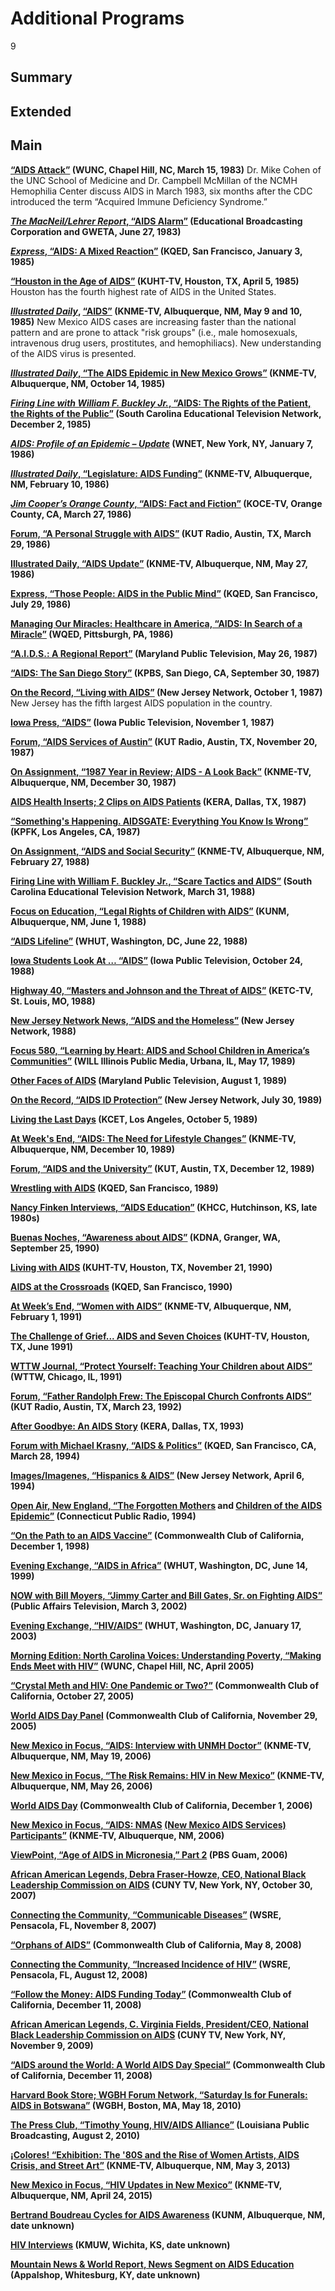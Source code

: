 # Additional Programs

9

## Summary

## Extended

## Main

**[“AIDS Attack”](/catalog/cpb-aacip-dc436cacc02) (WUNC, Chapel Hill, NC, March 15, 1983)**
Dr. Mike Cohen of the UNC School of Medicine and Dr. Campbell McMillan of the NCMH Hemophilia Center discuss AIDS in March 1983, six months after the CDC introduced the term “Acquired Immune Deficiency Syndrome.”

**[*The MacNeil/Lehrer Report*, “AIDS Alarm”](/catalog/cpb-aacip-507-zg6g15v91h) (Educational Broadcasting Corporation and GWETA, June 27, 1983)**

**[*Express*, “AIDS: A Mixed Reaction”](/catalog/cpb-aacip-55-9g5gb1xs7p) (KQED, San Francisco, January 3, 1985)**

**[“Houston in the Age of AIDS”](/catalog/cpb-aacip_513-4j09w09n4m) (KUHT-TV, Houston, TX, April 5, 1985)**
Houston has the fourth highest rate of AIDS in the United States.

**[*Illustrated Daily*](/catalog/cpb-aacip-006d5989b8a), [“AIDS”](/catalog/cpb-aacip-191-50tqjvx5) (KNME-TV, Albuquerque, NM, May 9 and 10, 1985)**
New Mexico AIDS cases are increasing faster than the national pattern and are prone to attack "risk groups" (i.e., male homosexuals, intravenous drug users, prostitutes, and hemophiliacs). New understanding of the AIDS virus is presented.

**[*Illustrated Daily*, “The AIDS Epidemic in New Mexico Grows”](/catalog/cpb-aacip-191-515mkrvv) (KNME-TV, Albuquerque, NM, October 14, 1985)**

**[*Firing Line with William F. Buckley Jr.*, “AIDS: The Rights of the Patient, the Rights of the Public”](/catalog/cpb-aacip-514-s17sn0215b) (South Carolina Educational Television Network, December 2, 1985)**

**[*AIDS: Profile of an Epidemic – Update*](/catalog/cpb-aacip-29-085hqf2r) (WNET, New York, NY, January 7, 1986)**

**[*Illustrated Daily*, “Legislature: AIDS Funding”](/catalog/cpb-aacip-6dde38f1400) (KNME-TV, Albuquerque, NM, February 10, 1986)**

**[*Jim Cooper’s Orange County*, “AIDS: Fact and Fiction”](/catalog/cpb-aacip-221-19s1rtzh) (KOCE-TV, Orange County, CA, March 27, 1986)** 

**[Forum, “A Personal Struggle with AIDS”](/catalog/cpb-aacip-529-xd0qr4q65j) (KUT Radio, Austin, TX, March 29, 1986)** 

**[Illustrated Daily, “AIDS Update”](/catalog/cpb-aacip-191-24wh73s9) (KNME-TV, Albuquerque, NM, May 27, 1986)** 

**[Express, “Those People: AIDS in the Public Mind”](/catalog/cpb-aacip-55-nv9959cq86) (KQED, San Francisco, July 29, 1986)** 

**[Managing Our Miracles: Healthcare in America, “AIDS: In Search of a Miracle”](/catalog/cpb-aacip-526-wh2d796m8r) (WQED, Pittsburgh, PA, 1986)** 

**[“A.I.D.S.: A Regional Report”](/catalog/cpb-aacip-394-4947dgch) (Maryland Public Television, May 26, 1987)** 

**[“AIDS: The San Diego Story”](/catalog/cpb-aacip-526-vt1gh9ck1n) (KPBS, San Diego, CA, September 30, 1987)**

**[On the Record, “Living with AIDS”](/catalog/cpb-aacip-526-db7vm43x8v) (New Jersey Network, October 1, 1987)** 
New Jersey has the fifth largest AIDS population in the country.

**[Iowa Press, “AIDS”](/catalog/cpb-aacip-37-53wstzbm) (Iowa Public Television, November 1, 1987)** 

**[Forum, “AIDS Services of Austin”](/catalog/cpb-aacip-529-7h1dj59q41) (KUT Radio, Austin, TX, November 20, 1987)** 

**[On Assignment, “1987 Year in Review; AIDS - A Look Back”](/catalog/cpb-aacip-191-70msbksk) (KNME-TV, Albuquerque, NM, December 30, 1987)**

**[AIDS Health Inserts; 2 Clips on AIDS Patients](/catalog/cpb-aacip-5710be05928) (KERA, Dallas, TX, 1987)** 

**[“Something's Happening. AIDSGATE: Everything You Know Is Wrong”](/catalog/cpb-aacip-526-pr7mp4wt9c) (KPFK, Los Angeles, CA, 1987)** 

**[On Assignment, “AIDS and Social Security”](/catalog/cpb-aacip-8a698cb55f6) (KNME-TV, Albuquerque, NM, February 27, 1988)** 

**[Firing Line with William F. Buckley Jr., “Scare Tactics and AIDS”](/catalog/cpb-aacip-514-6q1sf2n08n) (South Carolina Educational Television Network, March 31, 1988)** 

**[Focus on Education, “Legal Rights of Children with AIDS”](/catalog/cpb-aacip-207-50gthzkp) (KUNM, Albuquerque, NM, June 1, 1988)** 

**[“AIDS Lifeline”](/catalog/cpb-aacip-293-816m97kw) (WHUT, Washington, DC, June 22, 1988)**

**[Iowa Students Look At … “AIDS”](/catalog/cpb-aacip_37-29b5mp8j) (Iowa Public Television, October 24, 1988)** 

**[Highway 40, “Masters and Johnson and the Threat of AIDS”](/catalog/cpb-aacip-110-16c2ftdq) (KETC-TV, St. Louis, MO, 1988)**

**[New Jersey Network News, “AIDS and the Homeless”](/catalog/cpb-aacip-526-pr7mp4wv5d) (New Jersey Network, 1988)** 

**[Focus 580, “Learning by Heart: AIDS and School Children in America’s Communities”](/catalog/cpb-aacip-16-ng4gm8250k) (WILL Illinois Public Media, Urbana, IL, May 17, 1989)**

**[Other Faces of AIDS](/catalog/cpb-aacip-394-41zcrq37) (Maryland Public Television, August 1, 1989)** 

**[On the Record, “AIDS ID Protection”](/catalog/cpb-aacip-259-fb4wkt96) (New Jersey Network, July 30, 1989)** 

**[Living the Last Days](/catalog/cpb-aacip-526-z892806c3h) (KCET, Los Angeles, October 5, 1989)** 

**[At Week's End, “AIDS: The Need for Lifestyle Changes”](/catalog/cpb-aacip-191-79v15pdt) (KNME-TV, Albuquerque, NM, December 10, 1989)** 

**[Forum, “AIDS and the University”](/catalog/cpb-aacip-529-8c9r20t285) (KUT, Austin, TX, December 12, 1989)** 

**[Wrestling with AIDS](/catalog/cpb-aacip-55-x05x63bn51) (KQED, San Francisco, 1989)**

**[Nancy Finken Interviews, “AIDS Education”](/catalog/cpb-aacip-95ab219b7e3) (KHCC, Hutchinson, KS, late 1980s)** 

**[Buenas Noches, “Awareness about AIDS”](/catalog/cpb-aacip-199-05fbg8b9) (KDNA, Granger, WA, September 25, 1990)** 

**[Living with AIDS](/catalog/cpb-aacip_513-mp4vh5db5p) (KUHT-TV, Houston, TX, November 21, 1990)**


**[AIDS at the Crossroads](/catalog/cpb-aacip-55-rn3028q00f) (KQED, San Francisco, 1990)**

**[At Week’s End, “Women with AIDS”](/catalog/cpb-aacip-191-53wstws8) (KNME-TV, Albuquerque, NM, February 1, 1991)**

**[The Challenge of Grief... AIDS and Seven Choices](/catalog/cpb-aacip_513-rj48p5w838) (KUHT-TV, Houston, TX, June 1991)** 

**[WTTW Journal, “Protect Yourself: Teaching Your Children about AIDS”](/catalog/cpb-aacip-526-wh2d796m92) (WTTW, Chicago, IL, 1991)**

**[Forum, “Father Randolph Frew: The Episcopal Church Confronts AIDS”](/catalog/cpb-aacip-529-j38kd1rx0z) (KUT Radio, Austin, TX, March 23, 1992)** 

**[After Goodbye: An AIDS Story](/catalog/cpb-aacip-2809ed5491c) (KERA, Dallas, TX, 1993)**

**[Forum with Michael Krasny, “AIDS & Politics”](/catalog/cpb-aacip-526-fj29883r70) (KQED, San Francisco, CA, March 28, 1994)**

**[Images/Imagenes, “Hispanics & AIDS”](/catalog/cpb-aacip-259-5717p64c) (New Jersey Network, April 6, 1994)** 

**[Open Air, New England, “The Forgotten Mothers](/catalog/cpb-aacip-526-2f7jq0ts7t) and [Children of the AIDS Epidemic”](/catalog/cpb-aacip-da9aab32b16 ) (Connecticut Public Radio, 1994)**

**[“On the Path to an AIDS Vaccine”](/catalog/cpb-aacip-514-3j3902063r) (Commonwealth Club of California, December 1, 1998)**

**[Evening Exchange, “AIDS in Africa”](/catalog/cpb-aacip-293-623bk8w4) (WHUT, Washington, DC, June 14, 1999)** 

**[NOW with Bill Moyers, “Jimmy Carter and Bill Gates, Sr. on Fighting AIDS”](/catalog/cpb-aacip-93ea0e98f38) (Public Affairs Television, March 3, 2002)**

**[Evening Exchange, “HIV/AIDS”](/catalog/cpb-aacip-293-06g1jz0d) (WHUT, Washington, DC, January 17, 2003)**

**[Morning Edition: North Carolina Voices: Understanding Poverty, “Making Ends Meet with HIV”](/catalog/cpb-aacip-515-xs5j961c7g) (WUNC, Chapel Hill, NC, April 2005)** 

**[“Crystal Meth and HIV: One Pandemic or Two?”](/catalog/cpb-aacip-514-kk94747q7x) (Commonwealth Club of California, October 27, 2005)**

**[World AIDS Day Panel](/catalog/cpb-aacip-514-r20rr1qj7k) (Commonwealth Club of California, November 29, 2005)** 

**[New Mexico in Focus, “AIDS: Interview with UNMH Doctor”](/catalog/cpb-aacip-c88301e8d0c) (KNME-TV, Albuquerque, NM, May 19, 2006)**

**[New Mexico in Focus, “The Risk Remains: HIV in New Mexico”](/catalog/cpb-aacip-191-439zw804) (KNME-TV, Albuquerque, NM, May 26, 2006)** 

**[World AIDS Day](/catalog/cpb-aacip-514-8911n7zf90) (Commonwealth Club of California, December 1, 2006)** 

**[New Mexico in Focus, “AIDS: NMAS](/catalog/cpb-aacip-12897ca55f0) [(New Mexico AIDS Services) Participants”](/catalog/cpb-aacip-51949cb2e23) (KNME-TV, Albuquerque, NM, 2006)**

**[ViewPoint, “Age of AIDS in Micronesia,” Part 2](/catalog/cpb-aacip-333-773txjjt) (PBS Guam, 2006)**

**[African American Legends, Debra Fraser-Howze, CEO, National Black Leadership Commission on AIDS](/catalog/cpb-aacip-522-q814m92g91) (CUNY TV, New York, NY, October 30, 2007)**

**[Connecting the Community, “Communicable Diseases”](/catalog/cpb-aacip-90ed2986bde) (WSRE, Pensacola, FL, November 8, 2007)**

**[“Orphans of AIDS”](/catalog/cpb-aacip-514-2804x5562b) (Commonwealth Club of California, May 8, 2008)**

**[Connecting the Community, “Increased Incidence of HIV”](/catalog/cpb-aacip-357535dd205) (WSRE, Pensacola, FL, August 12, 2008)**

**[“Follow the Money: AIDS Funding Today”](/catalog/cpb-aacip-514-p26pz52h57) (Commonwealth Club of California, December 11, 2008)**

**[African American Legends, C. Virginia Fields, President/CEO, National Black Leadership Commission on AIDS](/catalog/cpb-aacip-522-j09w08xf89) (CUNY TV, New York, NY, November 9, 2009)**

**[“AIDS around the World: A World AIDS Day Special”](/catalog/cpb-aacip-514-8911n7zf62) (Commonwealth Club of California, December 11, 2008)**

**[Harvard Book Store; WGBH Forum Network, “Saturday Is for Funerals: AIDS in Botswana”](/catalog/cpb-aacip-15-w37kp7v29f) (WGBH, Boston, MA, May 18, 2010)**

**[The Press Club, “Timothy Young, HIV/AIDS Alliance”](/catalog/cpb-aacip-509-h41jh3dt6p) (Louisiana Public Broadcasting, August 2, 2010)**

**[¡Colores! “Exhibition: The '80S and the Rise of Women Artists, AIDS Crisis, and Street Art”](/catalog/cpb-aacip-3325b17dbe2) (KNME-TV, Albuquerque, NM, May 3, 2013)**

**[New Mexico in Focus, “HIV Updates in New Mexico”](/catalog/cpb-aacip-9c92065cf28) (KNME-TV, Albuquerque, NM, April 24, 2015)**

**[Bertrand Boudreau Cycles for AIDS Awareness](/catalog/cpb-aacip-207-83xsjc4d) (KUNM, Albuquerque, NM, date unknown)** 

**[HIV Interviews](/catalog/cpb-aacip-389b480d322) (KMUW, Wichita, KS, date unknown)**

**[Mountain News & World Report, News Segment on AIDS Education](/catalog/cpb-aacip-138-881jx2hv) (Appalshop, Whitesburg, KY, date unknown)**
